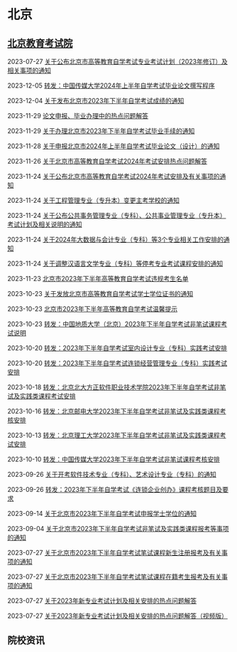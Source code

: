 # 北京

## [北京教育考试院](https://www.bjeea.cn/)

2023-07-27 [ 关于公布北京市高等教育自学考试专业考试计划（2023年修订）及相关事项的通知](https://www.bjeea.cn/html/selfstudy/xxfbt/2023/0726/84138.html)

2023-12-05 [  转发：中国传媒大学2024年上半年自学考试毕业论文撰写程序](https://www.bjeea.cn/html/selfstudy/xxfbt/2023/1205/84669.html)

2023-12-04 [  关于发布北京市2023年下半年自学考试成绩的通知](https://www.bjeea.cn/html/selfstudy/xxfbt/2023/1204/84648.html)

2023-11-29 [ 论文申报、毕业办理中的热点问题解答](https://www.bjeea.cn/html/selfstudy/xxfbt/2023/1129/84629.html)

2023-11-29 [ 关于办理北京市2023年下半年自学考试毕业手续的通知](https://www.bjeea.cn/html/selfstudy/xxfbt/2023/1129/84628.html)

2023-11-28 [ 关于申报北京市2024年上半年自学考试毕业论文（设计）的通知](https://www.bjeea.cn/html/selfstudy/xxfbt/2023/1128/84627.html)

2023-11-26 [ 关于北京市高等教育自学考试2024年考试安排热点问题解答](https://www.bjeea.cn/html/selfstudy/xxfbt/2023/1126/84612.html)

2023-11-24 [ 关于公布北京市高等教育自学考试2024年考试安排及有关事项的通知](https://www.bjeea.cn/html/selfstudy/xxfbt/2023/1124/84609.html)

2023-11-24 [ 关于工程管理专业（专升本）变更主考学校的通知](https://www.bjeea.cn/html/selfstudy/xxfbt/2023/1124/84608.html)

2023-11-24 [ 关于公布公共事务管理专业（专科）、公共事业管理专业（专升本）考试计划及相关说明的通知](https://www.bjeea.cn/html/selfstudy/xxfbt/2023/1124/84607.html)

2023-11-24 [ 关于2024年大数据与会计专业（专科）等3个专业相关工作安排的通知](https://www.bjeea.cn/html/selfstudy/xxfbt/2023/1124/84606.html)

2023-11-24 [ 关于调整汉语言文学专业（专科）等停考专业考试课程安排的通知](https://www.bjeea.cn/html/selfstudy/xxfbt/2023/1124/84605.html)

2023-11-23 [ 北京市2023年下半年高等教育自学考试违规考生名单](https://www.bjeea.cn/html/selfstudy/xxfbt/2023/1122/84584.html)

2023-10-23 [ 关于发放北京市高等教育自学考试学士学位证书的通知](https://www.bjeea.cn/html/selfstudy/xxfbt/2023/1023/84414.html)

2023-10-23 [ 北京市2023年下半年高等教育自学考试温馨提示](https://www.bjeea.cn/html/selfstudy/xxfbt/2023/1023/84399.html)

2023-10-23 [ 转发：中国地质大学（北京）2023年下半年自学考试非笔试课程考试说明](https://www.bjeea.cn/html/selfstudy/xxfbt/2023/1023/84420.html)

2023-10-20 [ 转发：2023年下半年自学考试室内设计专业（专科）实践考试安排](https://www.bjeea.cn/html/selfstudy/xxfbt/2023/1023/84398.html)

2023-10-20 [ 转发：2023年下半年自学考试连锁经营管理专业（专科）实践考试安排](https://www.bjeea.cn/html/selfstudy/xxfbt/2023/1023/84397.html)

2023-10-18 [ 转发：北京北大方正软件职业技术学院2023年下半年自学考试非笔试及实践类课程考试安排](https://www.bjeea.cn/html/selfstudy/xxfbt/2023/1018/84393.html)

2023-10-16 [ 转发：北京邮电大学2023年下半年自学考试非笔试及实践类课程考核安排](https://www.bjeea.cn/html/selfstudy/xxfbt/2023/1016/84367.html)

2023-10-13 [ 转发：北京理工大学2023年下半年自学考试非笔试及实践类课程考试安排](https://www.bjeea.cn/html/selfstudy/xxfbt/2023/1013/84350.html)

2023-10-10 [ 转发：中国传媒大学2023年下半年自学考试非笔试课程考核安排](https://www.bjeea.cn/html/selfstudy/xxfbt/2023/1010/84327.html)

2023-09-26 [ 关于开考软件技术专业（专科）、艺术设计专业（专科）的通知](https://www.bjeea.cn/html/selfstudy/xxfbt/2023/0926/84275.html)

2023-09-26 [ 转发：2023年下半年自学考试《连锁企业创办》课程考核题目及要求](https://www.bjeea.cn/html/selfstudy/xxfbt/2023/0926/84274.html)

2023-09-14 [ 关于北京市2023年下半年自学考试申报学士学位的通知](https://www.bjeea.cn/html/selfstudy/xxfbt/2023/0913/84196.html)

2023-09-04 [ 关于北京市2023年下半年自学考试非笔试及实践类课程报考等事项的通知](https://www.bjeea.cn/html/selfstudy/xxfbt/2023/0904/84173.html)

2023-07-27 [ 关于北京市2023年下半年自学考试笔试课程新生注册报考及有关事项的通知](https://www.bjeea.cn/html/selfstudy/xxfbt/2023/0726/84141.html)

2023-07-27 [ 关于北京市2023年下半年自学考试笔试课程在籍考生报考及有关事项的通知](https://www.bjeea.cn/html/selfstudy/xxfbt/2023/0726/84140.html)

2023-07-27 [ 关于2023年新专业考试计划及相关安排的热点问题解答](https://www.bjeea.cn/html/selfstudy/xxfbt/2023/0726/84139.html)

2023-07-27 [ 关于2023年新专业考试计划及相关安排的热点问题解答（视频版）](https://www.bjeea.cn/html/selfstudy/xxfbt/2023/0727/84142.html)



## 院校资讯